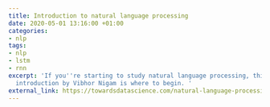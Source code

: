 ```yaml
---
title: Introduction to natural language processing
date: 2020-05-01 13:16:00 +01:00
categories:
- nlp
tags:
- nlp
- lstm
- rnn
excerpt: 'If you''re starting to study natural language processing, this excellent
  introduction by Vibhor Nigam is where to begin. '
external_link: https://towardsdatascience.com/natural-language-processing-from-basics-to-using-rnn-and-lstm-ef6779e4ae66
---
```


